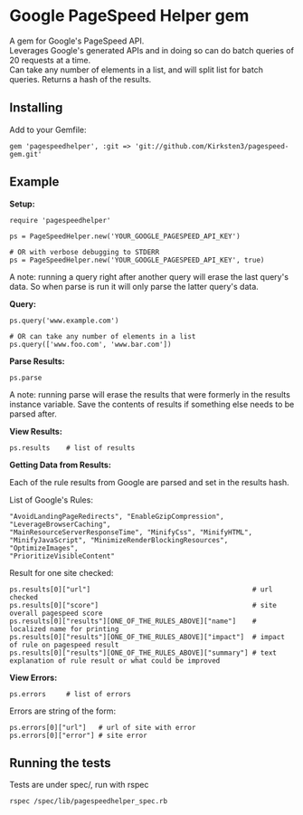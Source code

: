 # Google PageSpeed Helper gem

A gem for Google's PageSpeed API.<br />
Leverages Google's generated APIs and in doing so can do batch queries of 20 requests at a time.<br />
Can take any number of elements in a list, and will split list for batch queries.
Returns a hash of the results.<br />

## Installing

Add to your Gemfile:
```
gem 'pagespeedhelper', :git => 'git://github.com/Kirksten3/pagespeed-gem.git'
```

## Example

**Setup:**
```
require 'pagespeedhelper'

ps = PageSpeedHelper.new('YOUR_GOOGLE_PAGESPEED_API_KEY')

# OR with verbose debugging to STDERR
ps = PageSpeedHelper.new('YOUR_GOOGLE_PAGESPEED_API_KEY', true)
```
A note: running a query right after another query will erase the last query's data. So when parse is run it will only parse the latter query's data.


**Query:**
```
ps.query('www.example.com')

# OR can take any number of elements in a list
ps.query(['www.foo.com', 'www.bar.com'])
```

**Parse Results:**
```
ps.parse
```
A note: running parse will erase the results that were formerly in the results instance variable. Save the contents of results if something else needs to be parsed after.

**View Results:**
```
ps.results    # list of results
```

**Getting Data from Results:**

Each of the rule results from Google are parsed and set in the results hash.

List of Google's Rules: 
```
"AvoidLandingPageRedirects", "EnableGzipCompression", "LeverageBrowserCaching", 
"MainResourceServerResponseTime", "MinifyCss", "MinifyHTML", 
"MinifyJavaScript", "MinimizeRenderBlockingResources", "OptimizeImages", 
"PrioritizeVisibleContent"
```

Result for one site checked:
```
ps.results[0]["url"]                                        # url checked
ps.results[0]["score"]                                      # site overall pagespeed score
ps.results[0]["results"][ONE_OF_THE_RULES_ABOVE]["name"]    # localized name for printing
ps.results[0]["results"][ONE_OF_THE_RULES_ABOVE]["impact"]  # impact of rule on pagespeed result
ps.results[0]["results"][ONE_OF_THE_RULES_ABOVE]["summary"] # text explanation of rule result or what could be improved
```

**View Errors:**
```
ps.errors     # list of errors
```

Errors are string of the form:
```
ps.errors[0]["url"]   # url of site with error
ps.errors[0]["error"] # site error
```

## Running the tests

Tests are under spec/, run with rspec
```
rspec /spec/lib/pagespeedhelper_spec.rb
```
